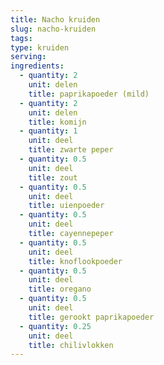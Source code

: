 ```yaml
---
title: Nacho kruiden
slug: nacho-kruiden
tags: 
type: kruiden
serving: 
ingredients:
  - quantity: 2
    unit: delen
    title: paprikapoeder (mild)
  - quantity: 2
    unit: delen
    title: komijn
  - quantity: 1  
    unit: deel
    title: zwarte peper
  - quantity: 0.5
    unit: deel
    title: zout
  - quantity: 0.5
    unit: deel
    title: uienpoeder
  - quantity: 0.5
    unit: deel
    title: cayennepeper
  - quantity: 0.5
    unit: deel
    title: knoflookpoeder
  - quantity: 0.5
    unit: deel
    title: oregano
  - quantity: 0.5
    unit: deel
    title: gerookt paprikapoeder
  - quantity: 0.25
    unit: deel
    title: chilivlokken 
---
```


